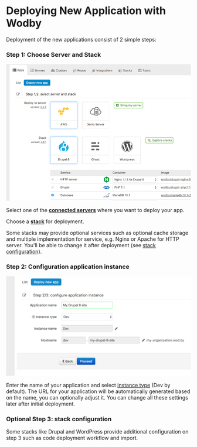 # Deploying New Application with Wodby

Deployment of the new applications consist of 2 simple steps:

### Step 1: Choose Server and Stack

![](_images/new-app-1.png)

Select one of the [**connected servers**](../servers/README.md) where you want to deploy your app. 
 
Choose a [**stack**](../stacks/README.md) for deployment. 

Some stacks may provide optional services such as optional cache storage and multiple implementation for service, e.g. Nginx or Apache for HTTP server. You'll be able to change it after deployment (see [stack configuration](/stacks/configuration.md)). 
 
### Step 2: Configuration application instance

![](_images/new-app-2.png)

Enter the name of your application and select [instance type](instances.md) (Dev by default). The URL for your application will be automatically generated based on the name, you can optionally adjust it. You can change all these settings later after initial deployment.

### Optional Step 3: stack configuration

Some stacks like Drupal and WordPress provide additional configuration on step 3 such as code deployment workflow and import.
